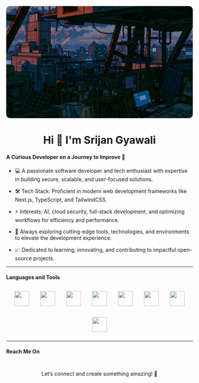 <link rel="stylesheet" href="https://cdnjs.cloudflare.com/ajax/libs/font-awesome/6.7.2/css/all.min.css" integrity="sha512-Evv84Mr4kqVGRNSgIGL/F/aIDqQb7xQ2vcrdIwxfjThSH8CSR7PBEakCr51Ck+w+/U6swU2Im1vVX0SVk9ABhg==" crossorigin="anonymous" referrerpolicy="no-referrer" />

<img src="./fallout.gif" style="border-radius:10px"/>

<h1 style="text-align:center">Hi 👋 I'm Srijan Gyawali</h1>

#### A Curious Developer on a Journey to Improve 🌱

- 💻 A passionate software developer and tech enthusiast with expertise in building secure, scalable, and user-focused solutions.

- 🛠️ Tech Stack: Proficient in modern web development frameworks like Next.js, TypeScript, and TailwindCSS.

- ⚡ Interests: AI, cloud security, full-stack development, and optimizing workflows for efficiency and performance.

- 🌟 Always exploring cutting-edge tools, technologies, and environments to elevate the development experience.

- 📈 Dedicated to learning, innovating, and contributing to impactful open-source projects.

---

#### Languages and Tools


<div style="padding:10px 0px 10px 0px; display:flex; flex-wrap: wrap; gap:30px; justify-content:center">
<img height="40px" width="40px" src="https://cdn.jsdelivr.net/gh/devicons/devicon@latest/icons/nextjs/nextjs-original.svg" />
<img height="40px" width="40px" src="https://cdn.jsdelivr.net/gh/devicons/devicon@latest/icons/tailwindcss/tailwindcss-original.svg" />
<img height="40px" width="40px" src="https://cdn.jsdelivr.net/gh/devicons/devicon@latest/icons/javascript/javascript-original.svg" />
<img height="40px" width="40px" src="https://cdn.jsdelivr.net/gh/devicons/devicon@latest/icons/git/git-original.svg" />
<img height="40px" width="40px" src="https://cdn.jsdelivr.net/gh/devicons/devicon@latest/icons/neovim/neovim-original.svg" />
<img height="40px" width="40px" src="https://cdn.jsdelivr.net/gh/devicons/devicon@latest/icons/figma/figma-original.svg" />
<img height="40px" width="40px" src="https://cdn.jsdelivr.net/gh/devicons/devicon@latest/icons/c/c-original.svg" />
<img height="40px" width="40px" src="https://cdn.jsdelivr.net/gh/devicons/devicon@latest/icons/ubuntu/ubuntu-original.svg" />
</div>

---

#### Reach Me On
<div style="padding:0px 0px 10px 0px; display:flex;gap:10px">
<i style="font-size:30px;color: #833ab4;" class="fa-brands fa-instagram"></i>
<i style="font-size:30px; color:#0072b1" class="fa-brands fa-linkedin"></i>
</div>



<p style="text-align:center">Let’s connect and create something amazing! 🚀</p>
